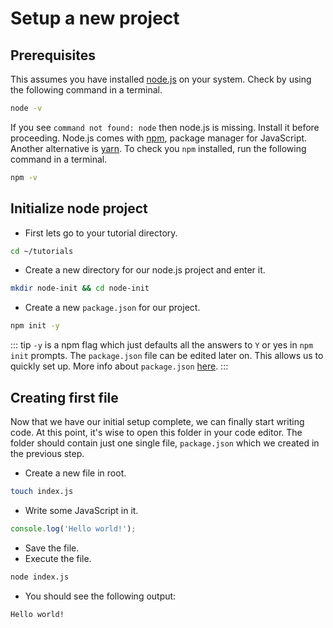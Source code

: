 # Setup a new project

## Prerequisites
This assumes you have installed [node.js](https://nodejs.org/en/) on your system. Check by using the following command in a terminal.

```bash
node -v
```

If you see `command not found: node` then node.js is missing. Install it before proceeding.
Node.js comes with [npm](https://www.npmjs.com/), package manager for JavaScript. Another alternative is [yarn](https://yarnpkg.com/en/). To check you `npm` installed, run the following command in a terminal.
```bash
npm -v
```

## Initialize node project
- First lets go to your tutorial directory.
```bash
cd ~/tutorials
```
- Create a new directory for our node.js project and enter it.
```bash
mkdir node-init && cd node-init
```
- Create a new `package.json` for our project.
```bash
npm init -y
```
::: tip
`-y` is a npm flag which just defaults all the answers to `Y` or yes in `npm init` prompts. The `package.json` file can be edited later on. This allows us to quickly set up. More info about `package.json` [here](https://docs.npmjs.com/files/package.json).
:::

## Creating first file
Now that we have our initial setup complete, we can finally start writing code. At this point, it's wise to open this folder in your code editor. The folder should contain just one single file, `package.json` which we created in the previous step. 
- Create a new file in root.
```bash
touch index.js
```
- Write some JavaScript in it.
```js
console.log('Hello world!');
```
- Save the file.
- Execute the file.
```bash
node index.js
```
- You should see the following output:
```txt
Hello world!
```
